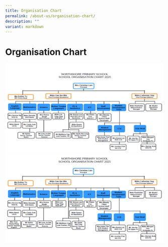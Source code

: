 ```yaml
---
title: Organisation Chart
permalink: /about-us/organisation-chart/
description: ""
variant: markdown
---
```

# **Organisation Chart**

![](/images/School_Org_Chart_updated_Jan_2025_with_MK.jpg)
![](/images/School_Org_Chart_updated_Feb_2025_with_MK.jpg)